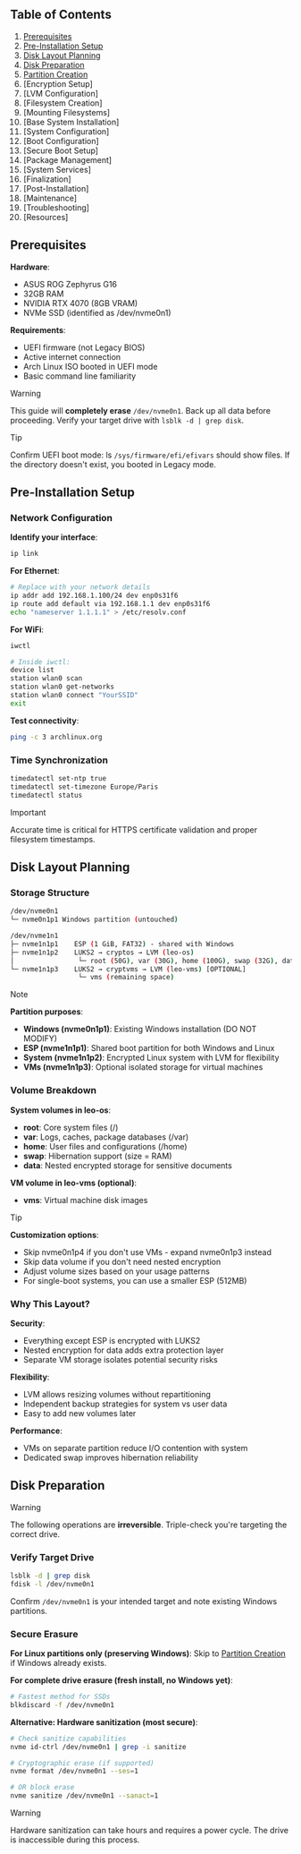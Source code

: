 ## Table of Contents

1. [Prerequisites](#prerequisites)
2. [Pre-Installation Setup](#pre-installation-setup)
3. [Disk Layout Planning](#disk-layout-planning)
4. [Disk Preparation](#disk-preparation)
5. [Partition Creation](#partition-creation)
6. [Encryption Setup]
7. [LVM Configuration]
8. [Filesystem Creation]
9. [Mounting Filesystems]
10. [Base System Installation]
11. [System Configuration]
12. [Boot Configuration]
13. [Secure Boot Setup]
14. [Package Management]
15. [System Services]
16. [Finalization]
17. [Post-Installation]
18. [Maintenance]
19. [Troubleshooting]
20. [Resources]

## Prerequisites
**Hardware**:
- ASUS ROG Zephyrus G16
- 32GB RAM
- NVIDIA RTX 4070 (8GB VRAM)
- NVMe SSD (identified as /dev/nvme0n1)

**Requirements**:
- UEFI firmware (not Legacy BIOS)
- Active internet connection
- Arch Linux ISO booted in UEFI mode
- Basic command line familiarity


>[!WARNING]
>This guide will **completely erase** `/dev/nvme0n1`. Back up all data before proceeding. Verify your target drive with `lsblk -d | grep disk`.

>[!TIP]
>Confirm UEFI boot mode: ls `/sys/firmware/efi/efivars` should show files. If the directory doesn't exist, you booted in Legacy mode.


## Pre-Installation Setup

### Network Configuration

**Identify your interface**:

```bash
ip link
```

**For Ethernet**:

```bash
# Replace with your network details
ip addr add 192.168.1.100/24 dev enp0s31f6
ip route add default via 192.168.1.1 dev enp0s31f6
echo "nameserver 1.1.1.1" > /etc/resolv.conf
```

**For WiFi**:

```bash
iwctl

# Inside iwctl:
device list
station wlan0 scan
station wlan0 get-networks
station wlan0 connect "YourSSID"
exit
```

**Test connectivity**:

```bash
ping -c 3 archlinux.org
```

### Time Synchronization

```bash
timedatectl set-ntp true
timedatectl set-timezone Europe/Paris
timedatectl status
```

>[!IMPORTANT]
>Accurate time is critical for HTTPS certificate validation and proper filesystem timestamps.

## Disk Layout Planning

### Storage Structure

```bash
/dev/nvme0n1
└─ nvme0n1p1 Windows partition (untouched)

/dev/nvme1n1
├─ nvme1n1p1    ESP (1 GiB, FAT32) - shared with Windows
├─ nvme1n1p2    LUKS2 → cryptos → LVM (leo-os)
│                └─ root (50G), var (30G), home (100G), swap (32G), data (50G)
└─ nvme1n1p3    LUKS2 → cryptvms → LVM (leo-vms) [OPTIONAL]
                 └─ vms (remaining space)
```

>[!NOTE]
>**Partition purposes**:
>- **Windows (nvme0n1p1)**: Existing Windows installation (DO NOT MODIFY)
>- **ESP (nvme1n1p1)**: Shared boot partition for both Windows and Linux
>- **System (nvme1n1p2)**: Encrypted Linux system with LVM for flexibility
>- **VMs (nvme1n1p3)**: Optional isolated storage for virtual machines


### Volume Breakdown

**System volumes in leo-os**:
- **root**: Core system files (/)
- **var**: Logs, caches, package databases (/var)
- **home**: User files and configurations (/home)
- **swap**: Hibernation support (size = RAM)
- **data**: Nested encrypted storage for sensitive documents

**VM volume in leo-vms (optional)**:
- **vms**: Virtual machine disk images


>[!TIP]
>**Customization options**:
>- Skip nvme0n1p4 if you don't use VMs - expand nvme0n1p3 instead
>- Skip data volume if you don't need nested encryption
>- Adjust volume sizes based on your usage patterns
>- For single-boot systems, you can use a smaller ESP (512MB)

### Why This Layout?

**Security**:
- Everything except ESP is encrypted with LUKS2
- Nested encryption for data adds extra protection layer
- Separate VM storage isolates potential security risks

**Flexibility**:
- LVM allows resizing volumes without repartitioning
- Independent backup strategies for system vs user data
- Easy to add new volumes later

**Performance**:
- VMs on separate partition reduce I/O contention with system
- Dedicated swap improves hibernation reliability

## Disk Preparation

>[!WARNING]
>The following operations are **irreversible**. Triple-check you're targeting the correct drive.

### Verify Target Drive

```bash
lsblk -d | grep disk
fdisk -l /dev/nvme0n1
```

Confirm `/dev/nvme0n1` is your intended target and note existing Windows partitions.

### Secure Erasure

**For Linux partitions only (preserving Windows)**:
Skip to [Partition Creation](#partition-creation) if Windows already exists.

**For complete drive erasure (fresh install, no Windows yet)**:

```bash
# Fastest method for SSDs
blkdiscard -f /dev/nvme0n1
```

**Alternative: Hardware sanitization (most secure)**:

```bash
# Check sanitize capabilities
nvme id-ctrl /dev/nvme0n1 | grep -i sanitize

# Cryptographic erase (if supported)
nvme format /dev/nvme0n1 --ses=1

# OR block erase
nvme sanitize /dev/nvme0n1 --sanact=1
```

>[!WARNING]
>Hardware sanitization can take hours and requires a power cycle. The drive is inaccessible during this process.


















